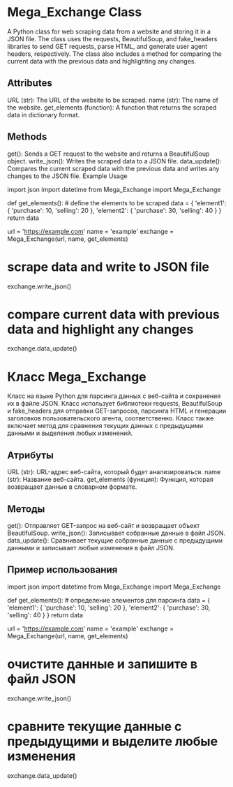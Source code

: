 # Mega_Exchange Class
A Python class for web scraping data from a website and storing it in a JSON file. The class uses the requests, BeautifulSoup, and fake_headers libraries to send GET requests, parse HTML, and generate user agent headers, respectively. The class also includes a method for comparing the current data with the previous data and highlighting any changes.

## Attributes
URL (str): The URL of the website to be scraped.
name (str): The name of the website.
get_elements (function): A function that returns the scraped data in dictionary format.
## Methods
get(): Sends a GET request to the website and returns a BeautifulSoup object.
write_json(): Writes the scraped data to a JSON file.
data_update(): Compares the current scraped data with the previous data and writes any changes to the JSON file.
Example Usage


import json
import datetime
from Mega_Exchange import Mega_Exchange

def get_elements():
    # define the elements to be scraped
    data = {
        'element1': {
            'purchase': 10,
            'selling': 20
        },
        'element2': {
            'purchase': 30,
            'selling': 40
        }
    }
    return data

url = 'https://example.com'
name = 'example'
exchange = Mega_Exchange(url, name, get_elements)

# scrape data and write to JSON file
exchange.write_json()

# compare current data with previous data and highlight any changes
exchange.data_update()




# Класс Mega_Exchange
Класс на языке Python для парсинга данных с веб-сайта и сохранения их в файле JSON. Класс использует библиотеки requests, BeautifulSoup и fake_headers для отправки GET-запросов, парсинга HTML и генерации заголовков пользовательского агента, соответственно. Класс также включает метод для сравнения текущих данных с предыдущими данными и выделения любых изменений.

## Атрибуты
URL (str): URL-адрес веб-сайта, который будет анализироваться.
name (str): Название веб-сайта.
get_elements (функция): Функция, которая возвращает данные в словарном формате.
## Методы
get(): Отправляет GET-запрос на веб-сайт и возвращает объект BeautifulSoup.
write_json(): Записывает собранные данные в файл JSON.
data_update(): Сравнивает текущие собранные данные с предыдущими данными и записывает любые изменения в файл JSON.
## Пример использования

import json
import datetime
from Mega_Exchange import Mega_Exchange

def get_elements():
    # определение элементов для парсинга
    data = {
        'element1': {
            'purchase': 10,
            'selling': 20
        },
        'element2': {
            'purchase': 30,
            'selling': 40
        }
    }
    return data

url = 'https://example.com'
name = 'example'
exchange = Mega_Exchange(url, name, get_elements)

# очистите данные и запишите в файл JSON
exchange.write_json()

# сравните текущие данные с предыдущими и выделите любые изменения
exchange.data_update()